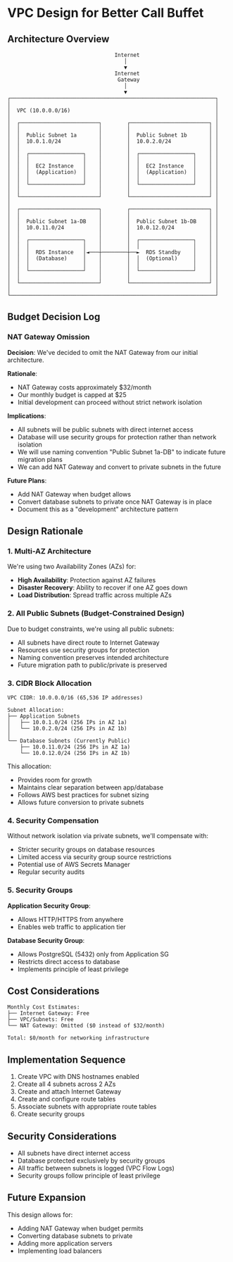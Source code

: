 # VPC Design for Better Call Buffet

## Architecture Overview

```
                                  Internet
                                     │
                                     ▼
                                  Internet
                                   Gateway
                                     │
                                     ▼
┌─────────────────────────────────────────────────────────────────┐
│                                                                 │
│  VPC (10.0.0.0/16)                                              │
│                                                                 │
│  ┌─────────────────────────┐        ┌─────────────────────────┐ │
│  │                         │        │                         │ │
│  │  Public Subnet 1a       │        │  Public Subnet 1b       │ │
│  │  10.0.1.0/24            │        │  10.0.2.0/24            │ │
│  │                         │        │                         │ │
│  │  ┌─────────────────┐    │        │  ┌─────────────────┐    │ │
│  │  │                 │    │        │  │                 │    │ │
│  │  │  EC2 Instance   │    │        │  │  EC2 Instance   │    │ │
│  │  │  (Application)  │    │        │  │  (Application)  │    │ │
│  │  │                 │    │        │  │                 │    │ │
│  │  └─────────────────┘    │        │  └─────────────────┘    │ │
│  │                         │        │                         │ │
│  └─────────────────────────┘        └─────────────────────────┘ │
│                                                                 │
│  ┌─────────────────────────┐        ┌─────────────────────────┐ │
│  │                         │        │                         │ │
│  │  Public Subnet 1a-DB    │        │  Public Subnet 1b-DB    │ │
│  │  10.0.11.0/24           │        │  10.0.12.0/24           │ │
│  │                         │        │                         │ │
│  │  ┌─────────────────┐    │        │  ┌─────────────────┐    │ │
│  │  │                 │    │        │  │                 │    │ │
│  │  │  RDS Instance   │◄───┼────────┼──►  RDS Standby    │    │ │
│  │  │  (Database)     │    │        │  │  (Optional)     │    │ │
│  │  │                 │    │        │  │                 │    │ │
│  │  └─────────────────┘    │        │  └─────────────────┘    │ │
│  │                         │        │                         │ │
│  └─────────────────────────┘        └─────────────────────────┘ │
│                                                                 │
└─────────────────────────────────────────────────────────────────┘
```

## Budget Decision Log

### NAT Gateway Omission

**Decision**: We've decided to omit the NAT Gateway from our initial architecture.

**Rationale**:
- NAT Gateway costs approximately $32/month
- Our monthly budget is capped at $25
- Initial development can proceed without strict network isolation

**Implications**:
- All subnets will be public subnets with direct internet access
- Database will use security groups for protection rather than network isolation
- We will use naming convention "Public Subnet 1a-DB" to indicate future migration plans
- We can add NAT Gateway and convert to private subnets in the future

**Future Plans**:
- Add NAT Gateway when budget allows
- Convert database subnets to private once NAT Gateway is in place
- Document this as a "development" architecture pattern

## Design Rationale

### 1. Multi-AZ Architecture

We're using two Availability Zones (AZs) for:

- **High Availability**: Protection against AZ failures
- **Disaster Recovery**: Ability to recover if one AZ goes down
- **Load Distribution**: Spread traffic across multiple AZs

### 2. All Public Subnets (Budget-Constrained Design)

Due to budget constraints, we're using all public subnets:
- All subnets have direct route to Internet Gateway
- Resources use security groups for protection
- Naming convention preserves intended architecture
- Future migration path to public/private is preserved

### 3. CIDR Block Allocation

```
VPC CIDR: 10.0.0.0/16 (65,536 IP addresses)

Subnet Allocation:
├── Application Subnets
│   ├── 10.0.1.0/24 (256 IPs in AZ 1a)
│   └── 10.0.2.0/24 (256 IPs in AZ 1b)
│
└── Database Subnets (Currently Public)
    ├── 10.0.11.0/24 (256 IPs in AZ 1a)
    └── 10.0.12.0/24 (256 IPs in AZ 1b)
```

This allocation:
- Provides room for growth
- Maintains clear separation between app/database
- Follows AWS best practices for subnet sizing
- Allows future conversion to private subnets

### 4. Security Compensation

Without network isolation via private subnets, we'll compensate with:
- Stricter security groups on database resources
- Limited access via security group source restrictions
- Potential use of AWS Secrets Manager
- Regular security audits

### 5. Security Groups

**Application Security Group**:
- Allows HTTP/HTTPS from anywhere
- Enables web traffic to application tier

**Database Security Group**:
- Allows PostgreSQL (5432) only from Application SG
- Restricts direct access to database
- Implements principle of least privilege

## Cost Considerations

```
Monthly Cost Estimates:
├── Internet Gateway: Free
├── VPC/Subnets: Free
└── NAT Gateway: Omitted ($0 instead of $32/month)

Total: $0/month for networking infrastructure
```

## Implementation Sequence

1. Create VPC with DNS hostnames enabled
2. Create all 4 subnets across 2 AZs
3. Create and attach Internet Gateway
4. Create and configure route tables
5. Associate subnets with appropriate route tables
6. Create security groups

## Security Considerations

- All subnets have direct internet access
- Database protected exclusively by security groups
- All traffic between subnets is logged (VPC Flow Logs)
- Security groups follow principle of least privilege

## Future Expansion

This design allows for:
- Adding NAT Gateway when budget permits
- Converting database subnets to private
- Adding more application servers
- Implementing load balancers 